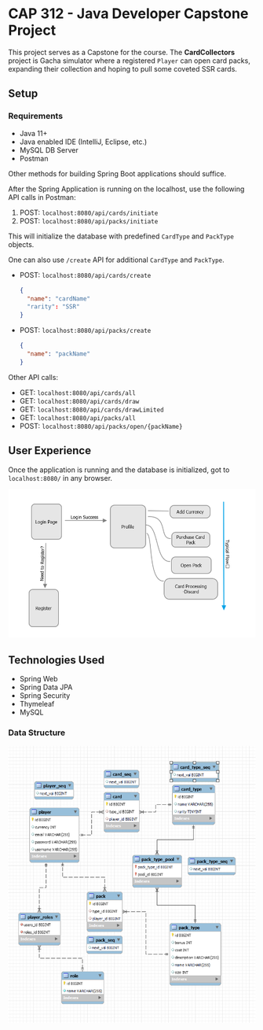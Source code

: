 # CAP 312 - Java Developer Capstone Project

This project serves as a Capstone for the course.  The **CardCollectors** project is Gacha simulator where a registered `Player` can open card packs, expanding their collection and hoping to pull some coveted SSR cards.

## Setup

### Requirements

* Java 11+
* Java enabled IDE (IntelliJ, Eclipse, etc.)
* MySQL DB Server
* Postman

Other methods for building Spring Boot applications should suffice.

After the Spring Application is running on the localhost, use the following API calls in Postman:

1. POST: `localhost:8080/api/cards/initiate`
1. POST: `localhost:8080/api/packs/initiate`

This will initialize the database with predefined `CardType` and `PackType` objects.

One can also use `/create` API for additional `CardType` and `PackType`.

* POST: `localhost:8080/api/cards/create`
  
  ```json
  {
    "name": "cardName"
    "rarity": "SSR"
  }
  ```

* POST: `localhost:8080/api/packs/create`

  ```json
  {
    "name": "packName"
  }
  ```

Other API calls:

* GET: `localhost:8080/api/cards/all`
* GET: `localhost:8080/api/cards/draw`
* GET: `localhost:8080/api/cards/drawLimited`
* GET: `localhost:8080/api/packs/all`
* POST: `localhost:8080/api/packs/open/{packName}`

## User Experience

Once the application is running and the database is initialized, got to `localhost:8080/` in any browser.

![User Experience Flowchart](pics/flowchart.png)

## Technologies Used

* Spring Web
* Spring Data JPA
* Spring Security
* Thymeleaf
* MySQL

### Data Structure

![Reverse Engineered Data Structure](pics/EER-Diagram.png)
